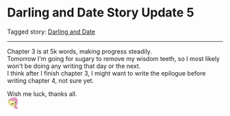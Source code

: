 # Darling and Date Story Update 5

Tagged story: [Darling and Date](https://www.fimfiction.net/story/539654/darling-and-date)

***

Chapter 3 is at 5k words, making progress steadily.  
Tomorrow I'm going for sugary to remove my wisdom teeth, so I most likely won't be doing any writing that day or the next.  
I think after I finish chapter 3, I might want to write the epilogue before writing chapter 4, not sure yet.

Wish me luck, thanks all.  
![:yay:](../../../emotes/yay.png)
